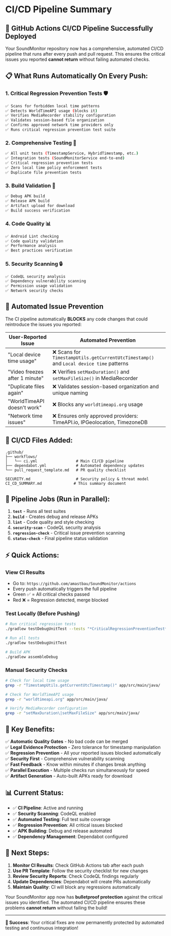 # CI/CD Pipeline Summary

## 🚀 **GitHub Actions CI/CD Pipeline Successfully Deployed**

Your SoundMonitor repository now has a comprehensive, automated CI/CD pipeline that runs after every push and pull request. This ensures the critical issues you reported **cannot return** without failing automated checks.

## 📋 **What Runs Automatically On Every Push:**

### 1. **Critical Regression Prevention Tests** 🛡️
```bash
✅ Scans for forbidden local time patterns
✅ Detects WorldTimeAPI usage (blocks it)
✅ Verifies MediaRecorder stability configuration  
✅ Validates session-based file organization
✅ Confirms approved network time providers only
✅ Runs critical regression prevention test suite
```

### 2. **Comprehensive Testing** 🧪
```bash
✅ All unit tests (TimestampService, HybridTimestamp, etc.)
✅ Integration tests (SoundMonitorService end-to-end)
✅ Critical regression prevention tests
✅ Zero local time policy enforcement tests
✅ Duplicate file prevention tests
```

### 3. **Build Validation** 🔨
```bash
✅ Debug APK build
✅ Release APK build  
✅ Artifact upload for download
✅ Build success verification
```

### 4. **Code Quality** 📊
```bash
✅ Android Lint checking
✅ Code quality validation
✅ Performance analysis
✅ Best practices verification
```

### 5. **Security Scanning** 🔒
```bash
✅ CodeQL security analysis
✅ Dependency vulnerability scanning
✅ Permission usage validation
✅ Network security checks
```

## 🚨 **Automated Issue Prevention**

The CI pipeline automatically **BLOCKS** any code changes that could reintroduce the issues you reported:

| **User-Reported Issue** | **Automated Prevention** |
|-------------------------|-------------------------|
| "Local device time usage" | ❌ Scans for `TimestampUtils.getCurrentUtcTimestamp()` and `Local device time` patterns |
| "Video freezes after 1 minute" | ❌ Verifies `setMaxDuration()` and `setMaxFileSize()` in MediaRecorder |
| "Duplicate files again" | ❌ Validates session-based organization and unique naming |
| "WorldTimeAPI doesn't work" | ❌ Blocks any `worldtimeapi.org` usage |
| "Network time issues" | ❌ Ensures only approved providers: TimeAPI.io, IPGeolocation, TimezoneDB |

## 📁 **CI/CD Files Added:**

```
.github/
├── workflows/
│   └── ci.yml                 # Main CI/CD pipeline
├── dependabot.yml             # Automated dependency updates  
└── pull_request_template.md   # PR quality checklist

SECURITY.md                    # Security policy & threat model
CI_CD_SUMMARY.md              # This summary document
```

## 🔄 **Pipeline Jobs (Run in Parallel):**

1. **`test`** - Runs all test suites
2. **`build`** - Creates debug and release APKs
3. **`lint`** - Code quality and style checking
4. **`security-scan`** - CodeQL security analysis
5. **`regression-check`** - Critical issue prevention scanning
6. **`status-check`** - Final pipeline status validation

## ⚡ **Quick Actions:**

### View CI Results
- Go to: `https://github.com/amastbau/SoundMonitor/actions`
- Every push automatically triggers the full pipeline
- Green ✅ = All critical checks passed
- Red ❌ = Regression detected, merge blocked

### Test Locally (Before Pushing)
```bash
# Run critical regression tests
./gradlew testDebugUnitTest --tests "*CriticalRegressionPreventionTest*"

# Run all tests  
./gradlew testDebugUnitTest

# Build APK
./gradlew assembleDebug
```

### Manual Security Checks
```bash
# Check for local time usage
grep -r "TimestampUtils.getCurrentUtcTimestamp()" app/src/main/java/

# Check for WorldTimeAPI usage  
grep -r "worldtimeapi.org" app/src/main/java/

# Verify MediaRecorder configuration
grep -r "setMaxDuration\|setMaxFileSize" app/src/main/java/
```

## 🎯 **Key Benefits:**

✅ **Automatic Quality Gates** - No bad code can be merged  
✅ **Legal Evidence Protection** - Zero tolerance for timestamp manipulation  
✅ **Regression Prevention** - All your reported issues blocked automatically  
✅ **Security First** - Comprehensive vulnerability scanning  
✅ **Fast Feedback** - Know within minutes if changes break anything  
✅ **Parallel Execution** - Multiple checks run simultaneously for speed  
✅ **Artifact Generation** - Auto-built APKs ready for download  

## 📊 **Current Status:**

- ✅ **CI Pipeline**: Active and running
- ✅ **Security Scanning**: CodeQL enabled
- ✅ **Automated Testing**: Full test suite coverage
- ✅ **Regression Prevention**: All critical issues blocked
- ✅ **APK Building**: Debug and release automated
- ✅ **Dependency Management**: Dependabot configured

## 🚀 **Next Steps:**

1. **Monitor CI Results**: Check GitHub Actions tab after each push
2. **Use PR Template**: Follow the security checklist for new changes
3. **Review Security Reports**: Check CodeQL findings regularly
4. **Update Dependencies**: Dependabot will create PRs automatically
5. **Maintain Quality**: CI will block any regressions automatically

Your SoundMonitor app now has **bulletproof protection** against the critical issues you identified. The automated CI/CD pipeline ensures these problems **cannot return** without failing the build!

---

**🎉 Success**: Your critical fixes are now permanently protected by automated testing and continuous integration!